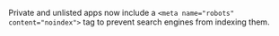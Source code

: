 Private and unlisted apps now include a `<meta name="robots" content="noindex">` tag to prevent
search engines from indexing them.
